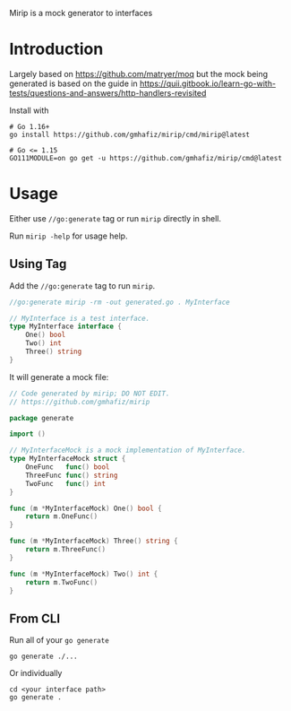 Mirip is a mock generator to interfaces

# Introduction

Largely based on https://github.com/matryer/moq but the mock being generated is
based on the guide in https://quii.gitbook.io/learn-go-with-tests/questions-and-answers/http-handlers-revisited

Install with

```shell
# Go 1.16+
go install https://github.com/gmhafiz/mirip/cmd/mirip@latest

# Go <= 1.15
GO111MODULE=on go get -u https://github.com/gmhafiz/mirip/cmd@latest
```

# Usage

Either use `//go:generate` tag or run `mirip` directly in shell.

Run `mirip -help` for usage help.

## Using Tag

Add the `//go:generate` tag to run `mirip`.  

```go
//go:generate mirip -rm -out generated.go . MyInterface

// MyInterface is a test interface.
type MyInterface interface {
	One() bool
	Two() int
	Three() string
}
```

It will generate a mock file:
```go
// Code generated by mirip; DO NOT EDIT.
// https://github.com/gmhafiz/mirip

package generate

import ()

// MyInterfaceMock is a mock implementation of MyInterface.
type MyInterfaceMock struct {
	OneFunc   func() bool
	ThreeFunc func() string
	TwoFunc   func() int
}

func (m *MyInterfaceMock) One() bool {
	return m.OneFunc()
}

func (m *MyInterfaceMock) Three() string {
	return m.ThreeFunc()
}

func (m *MyInterfaceMock) Two() int {
	return m.TwoFunc()
}
```

## From CLI

Run all of your `go generate`

```shell
go generate ./...
```

Or individually

```shell
cd <your interface path>
go generate .
```
